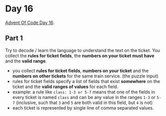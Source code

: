 # Day 16

[Advent Of Code Day 16](https://adventofcode.com/2020/day/16).

## Part 1

Try to decode / learn the language to understand the text on the ticket.
You collect the **rules for ticket fields**, the **numbers on your ticket must have** and the **valid range**.

* you collect **rules for ticket fields**, **numbers on your ticket** and the **numbers on other tickets** for the same train service. (the puzzle input)
* rules for ticket fields specify a list of fields that exist **somewhere** on the ticket and the **valid ranges of values** for each field.
* example: a rule like `class: 1-3 or 5-7` means that one of the fields in every ticket is named `class` and can be any value in the ranges `1-3` or `5-7` (inclusive, such that `3` and `5` are both valid in this field, but `4` is not)
* each ticket is represented by single line of comma separated values.